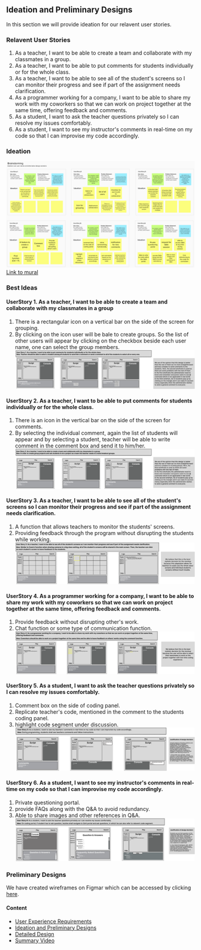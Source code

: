 ## Ideation and Preliminary Designs
In this section we will provide ideation for our relavent user stories.

### Relavent User Stories
1. As a teacher, I want to be able to create a team and collaborate with my classmates in a group.
2. As a teacher, I want to be able to put comments for students individually or for the whole class.
3. As a teacher, I want to be able to see all of the student's screens so I can monitor their progress and see if part of the assignment needs clarification.
4. As a programmer working for a company, I want to be able to share my work with my coworkers so that we can work on project together at the same time, offering feedback and comments.
5. As a student, I want to ask the teacher questions privately so I can resolve my issues comfortably.
6. As a student, I want to see my instructor's comments in real-time on my code so that I can improvise my code accordingly.


### Ideation
![ideation](ideation.png)
[Link to mural](https://app.mural.co/invitation/mural/livesynchronousprogramming4296/1657919665995?sender=u461392fd5388f2182c227778&key=7c724e4c-9a52-40e8-be36-abe24543fc0c)

### Best Ideas
#### UserStory 1. As a teacher, I want to be able to create a team and collaborate with my classmates in a group
1. There is a rectangular icon on a vertical bar on the side of the screen for grouping.
2. By clicking on the icon user will be bale to create groups. So the list of other users will appear by clicking on the checkbox beside each user name, one can select the group members.
![design1](wireframes/userstory1.png)

#### UserStory 2. As a teacher, I want to be able to put comments for students individually or for the whole class.
1. There is an icon in the vertical bar on the side of the screen for comments.
2. By selecting the individual comment, again the list of students will appear and by selecting a student, teacher will be able to write comment in the comment box and send it to him/her.
![design2](wireframes/userstory2.png)

#### UserStory 3. As a teacher, I want to be able to see all of the student's screens so I can monitor their progress and see if part of the assignment needs clarification.
1. A function that allows teachers to monitor the students' screens.
2. Providing feedback through the program without disrupting the students while working.
![design3](wireframes/userstory3.png)

#### UserStory 4. As a programmer working for a company, I want to be able to share my work with my coworkers so that we can work on project together at the same time, offering feedback and comments.
1. Provide feedback without disrupting other's work.
2. Chat function or some type of communication function.
![design4](wireframes/userstory4.png)

#### UserStory 5. As a student, I want to ask the teacher questions privately so I can resolve my issues comfortably.
1. Comment box on the side of coding panel.
2. Replicate teacher's code, mentioned in the comment to the students coding panel.
3. highlight  code segment under discussion.
![design5](wireframes/userstory5.png)

#### UserStory 6. As a student, I want to see my instructor's comments in real-time on my code so that I can improvise my code accordingly.
1. Private questioning portal.
2. provide FAQs along with the Q&A to avoid redundancy.
3. Able to share images and other references in Q&A.
![design6](wireframes/userstory6.png)


### Preliminary Designs
We have created wireframes on Figmar which can be accessed by clicking [here](https://www.figma.com/file/Eyoiz34vwYfzsJxiirrIC0/Wireframes_SCP?node-id=0%3A1).

#### Content
- [User Experience Requirements](requirements.md)
- [Ideation and Preliminary Designs](ideation.md)
- [Detailed Design](design.md)
- [Summary Video](demo.md)
